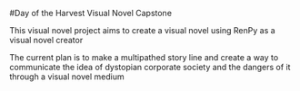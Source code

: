 #Day of the Harvest
Visual Novel Capstone

This visual novel project aims to create a visual novel using RenPy as a visual novel creator

The current plan is to make a multipathed story line and create a way to communicate the idea of
dystopian corporate society and the dangers of it through a visual novel medium 

